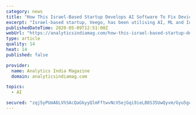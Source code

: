 ```yaml
---
category: news
title: "How This Israel-Based Startup Develops AI Software To Fix Device Malfunctions"
excerpt: "Israel-based startup, Veego, has been utilising AI, ML and IoT to diminish malfunctions in connected homes by discovering and resolving issues"
publishedDateTime: 2020-05-09T12:51:00Z
webUrl: "https://analyticsindiamag.com/how-this-israel-based-startup-develops-ai-software-to-fix-device-malfunctions/"
type: article
quality: 14
heat: 14
published: false

provider:
  name: Analytics India Magazine
  domain: analyticsindiamag.com

topics:
  - AI

secured: "zqj5yPUmA6LVhSAcQaGkyyQlmFftwvNcVSejGqi9ieLB8S35UwQyvm/Gyu5gcCQLTYeMR+gq0sjxDfGzentPZ3NM10+oJCla0WorXbooNFdAZqzRltf0WQQKUEWztKHwkm6R3CWu2Z0IF0Va8Mi8W6PSlUGuLDzgibqCty3wSHRzbOGqdxFRxgouXhJmzd/aYdp5RWajhy13mju0VW1IhJEvAAxYN6PUknWTxaEDbfSDa55HhESwoSkSQ0Hu6bF8FlymL5BPKcsi864QNbIiL2u4gjzJxxhOv77u7zBSldiM9JUE+P1xegY2CT05QbDKsxAECwS4GLooqougAVjpkJLeYsI+rimtBHRzDCyOJFoVSapVPu1nA3bSgAOjKMQW2tCjTq15fU1ZWQcBG6T8qqtd72yaGS3eSJtN+HBhpGI+16lQeFuCMpj1eUlSFqylOWZR7JnOL27FexiqsCvd+K93ViN6+L2uNwzsPHvXVIo=;W8W/+2T/b+y3V7V6Y1Udcw=="
---
```


